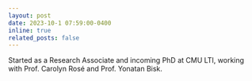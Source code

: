 ```yaml
---
layout: post
date: 2023-10-1 07:59:00-0400
inline: true
related_posts: false
---
```


Started as a Research Associate and incoming PhD at CMU LTI, working with Prof. Carolyn Rosé and Prof. Yonatan Bisk. 